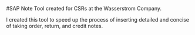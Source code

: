 #SAP Note Tool created for CSRs at the Wasserstrom Company.

I created this tool to speed up the process of inserting detailed and concise of taking order, return, and credit notes.